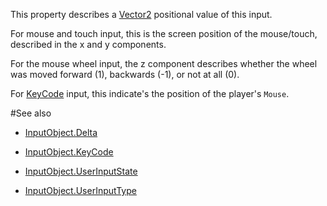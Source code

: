 This property describes a [Vector2](https://developer.roblox.com/search#stq=Vector2) positional value of this input.

For mouse and touch input, this is the screen position of the mouse/touch, described in the x and y components.

For the mouse wheel input, the z component describes whether the wheel was moved forward (1), backwards (-1), or not at all (0).

For [KeyCode](https://developer.roblox.com/search#stq=KeyCode) input, this indicate's the position of the player's `Mouse`.

#See also

 - [InputObject.Delta](https://developer.roblox.com/api-reference/property/InputObject/Delta)

 - [InputObject.KeyCode](https://developer.roblox.com/api-reference/property/InputObject/KeyCode)

 - [InputObject.UserInputState](https://developer.roblox.com/api-reference/property/InputObject/UserInputState)

 - [InputObject.UserInputType](https://developer.roblox.com/api-reference/property/InputObject/UserInputType)